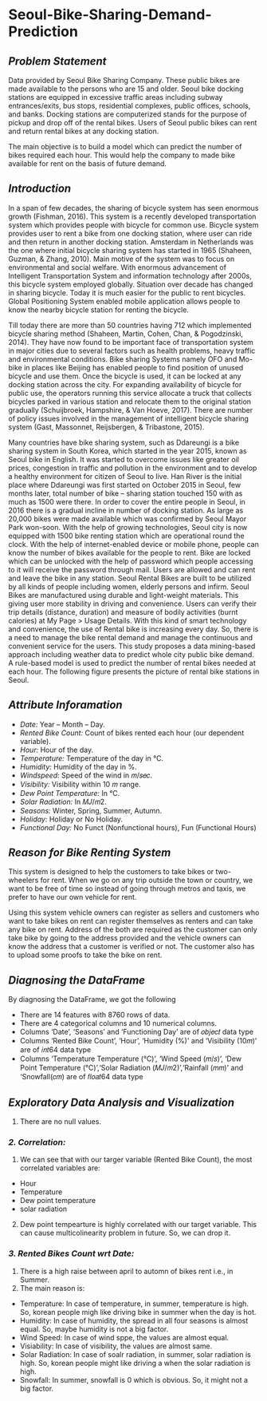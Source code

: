 # Seoul-Bike-Sharing-Demand-Prediction

## ***Problem Statement***
Data provided by Seoul Bike Sharing Company. These public bikes are made available to the persons who are 15 and older. Seoul bike docking stations are equipped in excessive traffic areas including subway entrances/exits, bus stops, residential complexes, public offices, schools, and banks. Docking stations are computerized stands for the purpose of pickup and drop off of the rental bikes. Users of Seoul public bikes can rent and return
rental bikes at any docking station.

The main objective is to build a model which can predict the number of bikes required each hour. This would help the company to made bike available for rent on the basis of future demand.
## ***Introduction***
In a span of few decades, the sharing of bicycle system has seen enormous growth (Fishman, 2016). This system is a recently developed transportation system which provides people with bicycle for common use. Bicycle system provides user to rent a bike from one docking station, where user can ride and then return in another docking station. Amsterdam in Netherlands was the one where initial bicycle sharing system has started in 1965 (Shaheen, Guzman, & Zhang, 2010). Main motive of the system was to focus on environmental and social welfare. With enormous advancement of Intelligent Transportation System and information technology after 2000s, this bicycle system employed globally. Situation over decade has changed in sharing bicycle. Today it is much easier for the public to rent bicycles. Global Positioning System enabled mobile application allows people to know the nearby bicycle station for renting the bicycle.

Till today there are more than 50 countries having 712 which implemented bicycle sharing method (Shaheen, Martin, Cohen, Chan, & Pogodzinski, 2014). They have now found to be important face of transportation system in major cities due to several factors such as health problems, heavy traffic and environmental conditions. Bike sharing Systems namely OFO and Mo-bike in places like Beijing has enabled people to find position of unused bicycle and use them. Once the bicycle is used, it can be locked at any docking station across the city. For expanding availability of bicycle for public use, the operators running this service allocate a truck that collects bicycles parked in various station and relocate them to the original station gradually (Schuijbroek, Hampshire, & Van Hoeve, 2017). There are number of policy issues involved in the management of intelligent bicycle sharing system (Gast, Massonnet, Reijsbergen, & Tribastone, 2015).

Many countries have bike sharing system, such as Ddareungi is a bike sharing system in South Korea, which started in the year 2015, known as Seoul bike in English. It was started to overcome issues like greater oil prices, congestion in traffic and pollution in the environment and to develop a healthy environment for citizen of Seoul to live. Han River is the initial place where Ddareungi was first started on October 2015 in Seoul, few months later, total number of bike – sharing station touched 150 with as much as 1500 were there. In order to cover the entire people in Seoul, in 2016 there is a gradual incline in number of docking station. As large as 20,000 bikes were made available which was confirmed by Seoul Mayor Park won-soon. With the help of growing technologies, Seoul city is now equipped with 1500 bike renting station which are operational round the clock. With the help of internet-enabled device or mobile phone, people can know the number of bikes available for the people to rent. Bike are locked which can be unlocked with the help of password which people accessing to it will receive the password through mail. Users are allowed and can rent and leave the bike in any station. Seoul Rental Bikes are built to be utilized by all kinds of people including women, elderly persons and infirm. Seoul Bikes are manufactured using durable and light-weight materials. This giving user more stability in driving and convenience. Users can verify their trip details (distance, duration) and measure of bodily activities (burnt calories) at My Page > Usage Details. With this kind of smart technology and convenience, the use of Rental bike is increasing every day. So, there is a need to manage the bike rental demand and manage the continuous and convenient service for the users. This study proposes a data mining-based approach including weather data to predict whole city public bike demand. A rule-based model is used to predict the number of rental bikes needed at each hour. The following figure presents the picture of rental bike stations in Seoul.
## ***Attribute Inforamation***
  * *Date:* Year – Month – Day.
  * *Rented Bike Count:* Count of bikes rented each hour (our dependent variable).
  * *Hour:* Hour of the day.
  * *Temperature:* Temperature of the day in ℃.
  * *Humidity:* Humidity of the day in %.
  * *Windspeed:* Speed of the wind in 𝑚/𝑠𝑒𝑐.
  * *Visibility:* Visibility within 10 𝑚 range.
  * *Dew Point Temperature:* In ℃.
  * *Solar Radiation:* In 𝑀𝐽/𝑚2.
  * *Seasons:* Winter, Spring, Summer, Autumn.
  * *Holiday:* Holiday or No Holiday.
  * *Functional Day:* No Funct (Nonfunctional hours), Fun (Functional Hours)

## ***Reason for Bike Renting System***
This system is designed to help the customers to take bikes or two-wheelers for rent. When we go on any trip outside the town or country, we want to be free of time so instead of going through metros and taxis, we prefer to have our own vehicle for rent.

Using this system vehicle owners can register as sellers and customers who want to take bikes on rent can register themselves as renters and can take any bike on rent. Address of the both are required as the customer can only take bike by going to the address provided and the vehicle owners can know the address that a customer is verified or not. The customer also has to upload some proofs to take the bike on rent.

## ***Diagnosing the DataFrame***
By diagnosing the DataFrame, we got the following
  * There are 14 features with 8760 rows of data.
  * There are 4 categorical columns and 10 numerical columns.
  * Columns ‘Date’, ‘Seasons’ and ‘Functioning Day’ are of 𝑜𝑏𝑗𝑒𝑐𝑡 data type
  * Columns ‘Rented Bike Count’, ‘Hour’, ‘Humidity (%)' and ‘Visibility (10𝑚)' are of 𝑖𝑛𝑡64 data type
  * Columns ‘Temperature Temperature (℃)’, ‘Wind Speed (𝑚/𝑠)’, ‘Dew Point Temperature (℃)’,‘Solar Radiation (𝑀𝐽/𝑚2)’,‘Rainfall (𝑚𝑚)' and ‘Snowfall(𝑐𝑚) are of 𝑓𝑙𝑜𝑎𝑡64 data type

## ***Exploratory Data Analysis and Visualization***
  1. There are no null values.
### *2. Correlation:*
  1. We can see that with our targer variable (Rented Bike Count), the most correlated variables are:
  * Hour
  * Temperature
  * Dew point temperature
  * solar radiation
  2. Dew point tempearture is highly correlated with our target variable. This can cause multicolinearity problem in future. So, we can drop it.

### *3. Rented Bikes Count wrt Date:*
  1. There is a high raise between april to automn of bikes rent i.e., in Summer.
  2. The main reason is:
  * Temperature: In case of temperature, in summer, temperature is high. So, korean people migh like driving bike in summer when the day is hot.
  * Humidity: In case of humidity, the spread in all four seasons is almost equal. So, maybe humidity is not a big factor.
  * Wind Speed: In case of wind sppe, the values are almost equal.
  * Visiability: In case of visibility, the values are almost same.
  * Solar Radiation: In case of soalr radiation, in summer, solar radiation is high. So, korean people might like driving a when the solar radiation is high.
  * Snowfall: In summer, snowfall is 0 which is obvious. So, it might not a big factor.

